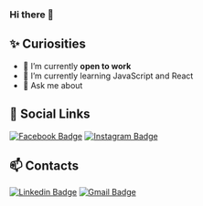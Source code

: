### Hi there 👋


## ✨ Curiosities

- 🔭 I’m currently <strong>open to work</strong>
- 🌱 I’m currently learning JavaScript and React
- 💬 Ask me about 


## 🔗 Social Links
[![Facebook Badge](https://img.shields.io/badge/-Facebook-blue?style=flat-square&logo=Facebook&logoColor=white&link=https://www.facebook.com/alvaro.web.dev/)](https://www.facebook.com/alvaro.web.dev/)
[![Instagram Badge](https://img.shields.io/badge/-Instagram-critical?style=flat-square&logo=Instagram&logoColor=white&link=https://www.instagram.com/alvaro_guedes_/)](https://www.instagram.com/alvaro_guedes_/)


## 📫 Contacts
[![Linkedin Badge](https://img.shields.io/badge/-Linkedin-blue?style=flat-square&logo=Linkedin&logoColor=white&link=https://www.linkedin.com/in/alvinweeb/)](https://www.linkedin.com/in/alvinweeb/)
[![Gmail Badge](https://img.shields.io/badge/-Gmail-c14438?style=flat-square&logo=Gmail&logoColor=white&link=mailto:alvinweeb@gmail.com)](mailto:alvinweeb@gmail.com)
